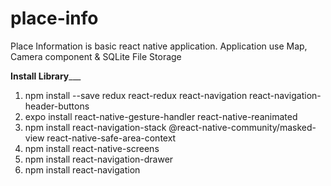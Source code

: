 # place-info
Place Information is  basic react native application. Application use Map, Camera component &amp; SQLite File Storage

________________________Install Library___________________________

1. npm install --save redux react-redux react-navigation react-navigation-header-buttons
2. expo install react-native-gesture-handler react-native-reanimated
3. npm install react-navigation-stack @react-native-community/masked-view react-native-safe-area-context
4. npm install react-native-screens
5. npm install react-navigation-drawer
6. npm install react-navigation
